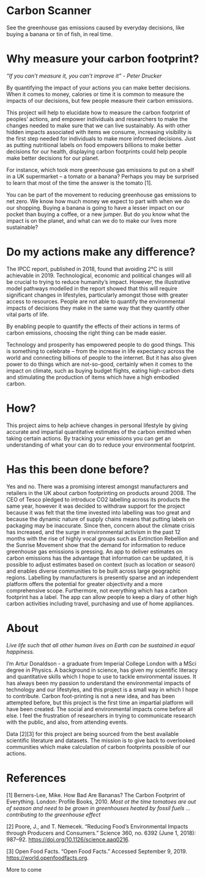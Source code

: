 # Carbon Scanner
See the greenhouse gas emissions caused by everyday decisions, like buying a banana or tin of fish, in real time. 

# Why measure your carbon footprint?
_“If you can’t measure it, you can’t improve it” - Peter Drucker_

By quantifying the impact of your actions you can make better decisions. When it comes to money, calories or time it is common to measure the impacts of our decisions, but few people measure their carbon emissions. 

This project will help to elucidate how to measure the carbon footprint of peoples’ actions, and empower individuals and researchers to make the changes needed to make sure that we can live sustainably. As with other hidden impacts associated with items we consume, increasing visibility is the first step needed for individuals to make more informed decisions. Just as putting nutritional labels on food empowers billions to make better decisions for our health, displaying carbon footprints could help people make better decisions for our planet. 

For instance, which took more greenhouse gas emissions to put on a shelf in a UK supermarket – a tomato or a banana? Perhaps you may be surprised to learn that most of the time the answer is the tomato \[1\].
 
You can be part of the movement to reducing greenhouse gas emissions to net zero. We know how much money we expect to part with when we do our shopping. Buying a banana is going to have a lesser impact on our pocket than buying a coffee, or a new jumper. But do you know what the impact is on the planet, and what can we do to make our lives more sustainable?

# Do my actions make any difference?

The IPCC report, published in 2018, found that avoiding 2°C is still achievable in 2019. Technological, economic and political changes will all be crucial to trying to reduce humanity’s impact. However, the illustrative model pathways modelled in the report showed that this will require significant changes in lifestyles, particularly amongst those with greater access to resources. People are not able to quantify the environmental impacts of decisions they make in the same way that they quantify other vital parts of life. 

By enabling people to quantify the effects of their actions in terms of carbon emissions, choosing the right thing can be made easier. 

Technology and prosperity has empowered people to do good things. This is something to celebrate – from the increase in life expectancy across the world and connecting billions of people to the internet. But it has also given power to do things which are not-so-good, certainly when it comes to the impact on climate, such as buying budget flights, eating high-carbon diets and stimulating the production of items which have a high embodied carbon. 

# How?

This project aims to help achieve changes in personal lifestyle by giving accurate and impartial quantitative estimates of the carbon emitted when taking certain actions. By tracking your emissions you can get an understanding of what your can do to reduce your environmental footprint.

# Has this been done before?

Yes and no. There was a promising interest amongst manufacturers and retailers in the UK about carbon footprinting on products around 2008. The CEO of Tesco pledged to introduce CO2 labelling across its products the same year, however it was decided to withdraw support for the project because it was felt that the time invested into labelling was too great and because the dynamic nature of supply chains means that putting labels on packaging may be inaccurate. Since then, concern about the climate crisis has increased, and the surge in environmental activism in the past 12 months with the rise of highly vocal groups such as Extinction Rebellion and the Sunrise Movement show that the demand for information to reduce greenhouse gas emissions is pressing. An app to deliver estimates on carbon emissions has the advantage that information can be updated, it is possible to adjust estimates based on context (such as location or season) and enables diverse communities to be built across large geographic regions. Labelling by manufacturers is presently  sparse and an independent platform offers the potential for greater objectivity and a more comprehensive scope. Furthermore, not everything which has a carbon footprint has a label. The app can allow people to keep a diary of other high carbon activities including travel, purchasing and use of home appliances.

# About

_Live life such that all other human lives on Earth can be sustained in equal happiness._

I’m Artur Donaldson - a graduate from Imperial College London with a MSci degree in Physics. A background in science,  has given my scientific literacy and quantitative skills which I hope to use to tackle environmental issues. It has always been my passion to understand the environmental impacts of technology and our lifestyles, and this project is a small way in which I hope to contribute. Carbon foot-printing is not a new idea, and has been attempted before, but this project is the first time an impartial platform will have been created. The social and environmental impacts come before all else. I feel the frustration of researchers in trying to communicate research with the public, and also, from attending events.

Data \[2\]\[3\] for this project are being sourced from the best available scientific literature and datasets. The mission is to give back to overlooked communities which make calculation of carbon footprints possible of our actions. 

# References

\[1\] Berners-Lee, Mike. How Bad Are Bananas? The Carbon Footprint of Everything. London: Profile Books, 2010. _Most ot the time tomatoes are out of season and need to be grown in greenhouses heated by fossil fuels ... contributing to the greenhouse effect_

\[2\] Poore, J., and T. Nemecek. “Reducing Food’s Environmental Impacts through Producers and Consumers.” Science 360, no. 6392 (June 1, 2018): 987–92. https://doi.org/10.1126/science.aaq0216.

\[3\] Open Food Facts. “Open Food Facts.” Accessed September 9, 2019. https://world.openfoodfacts.org.

More to come
